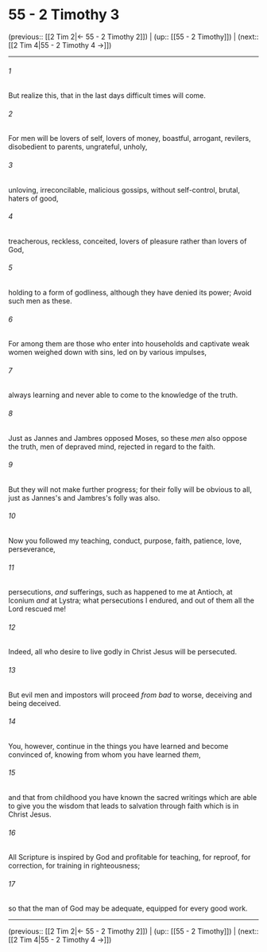 # 55 - 2 Timothy 3

(previous:: [[2 Tim 2|← 55 - 2 Timothy 2]]) | (up:: [[55 - 2 Timothy]]) | (next:: [[2 Tim 4|55 - 2 Timothy 4 →]])

***


###### 1 
But realize this, that in the last days difficult times will come. 

###### 2 
For men will be lovers of self, lovers of money, boastful, arrogant, revilers, disobedient to parents, ungrateful, unholy, 

###### 3 
unloving, irreconcilable, malicious gossips, without self-control, brutal, haters of good, 

###### 4 
treacherous, reckless, conceited, lovers of pleasure rather than lovers of God, 

###### 5 
holding to a form of godliness, although they have denied its power; Avoid such men as these. 

###### 6 
For among them are those who enter into households and captivate weak women weighed down with sins, led on by various impulses, 

###### 7 
always learning and never able to come to the knowledge of the truth. 

###### 8 
Just as Jannes and Jambres opposed Moses, so these _men_ also oppose the truth, men of depraved mind, rejected in regard to the faith. 

###### 9 
But they will not make further progress; for their folly will be obvious to all, just as Jannes's and Jambres's folly was also. 

###### 10 
Now you followed my teaching, conduct, purpose, faith, patience, love, perseverance, 

###### 11 
persecutions, _and_ sufferings, such as happened to me at Antioch, at Iconium _and_ at Lystra; what persecutions I endured, and out of them all the Lord rescued me! 

###### 12 
Indeed, all who desire to live godly in Christ Jesus will be persecuted. 

###### 13 
But evil men and impostors will proceed _from bad_ to worse, deceiving and being deceived. 

###### 14 
You, however, continue in the things you have learned and become convinced of, knowing from whom you have learned _them_, 

###### 15 
and that from childhood you have known the sacred writings which are able to give you the wisdom that leads to salvation through faith which is in Christ Jesus. 

###### 16 
All Scripture is inspired by God and profitable for teaching, for reproof, for correction, for training in righteousness; 

###### 17 
so that the man of God may be adequate, equipped for every good work.

***

(previous:: [[2 Tim 2|← 55 - 2 Timothy 2]]) | (up:: [[55 - 2 Timothy]]) | (next:: [[2 Tim 4|55 - 2 Timothy 4 →]])

